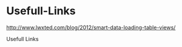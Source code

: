 Usefull-Links
=============

http://www.lwxted.com/blog/2012/smart-data-loading-table-views/

Usefull Links
